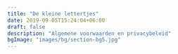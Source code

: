 ```yaml
---
title: "De kleine lettertjes"
date: 2019-09-05T15:24:04+06:00
draft: false
description: "Algemene voorwaarden en privacybeleid"
bgImage: "images/bg/section-bg5.jpg"
---
```



